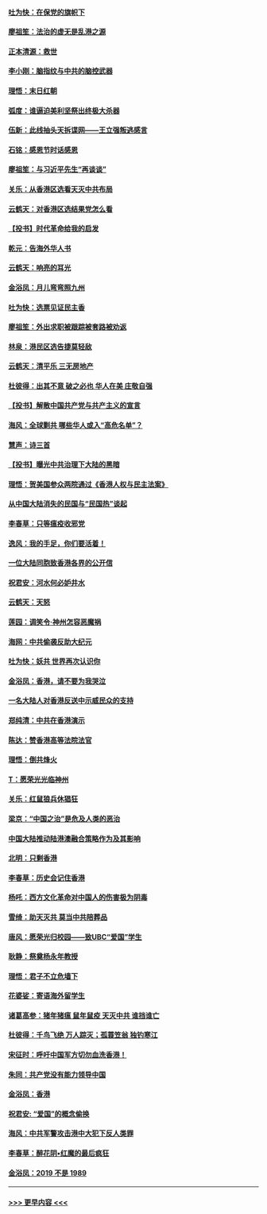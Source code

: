 #### [吐为快：在保党的旗帜下](../pages/nsc993/n11691188.md?t=12010022) 
#### [廖祖笙：法治的虚无是乱港之源](../pages/nsc993/n11690605.md?t=12010022) 
#### [正本清源：救世](../pages/nsc993/n11689134.md?t=12010022) 
#### [李小刚：脑指纹与中共的脑控武器](../pages/nsc993/n11688900.md?t=12010022) 
#### [理悟：末日红朝](../pages/nsc993/n11688829.md?t=12010022) 
#### [弧度：谁逼迫美利坚祭出终极大杀器](../pages/nsc993/n11688735.md?t=12010022) 
#### [伍新：此线抽头天拆谍网——王立强叛逃感言](../pages/nsc993/n11687981.md?t=12010022) 
#### [石铭：感恩节时话感恩](../pages/nsc993/n11687568.md?t=12010022) 
#### [廖祖笙：与习近平先生“再谈谈”](../pages/nsc993/n11687005.md?t=12010022) 
#### [关乐：从香港区选看天灭中共布局](../pages/nsc993/n11686647.md?t=12010022) 
#### [云鹤天：对香港区选结果党怎么看](../pages/nsc993/n11686216.md?t=12010022) 
#### [【投书】时代革命给我的启发](../pages/nsc993/n11684287.md?t=12010022) 
#### [乾元：告海外华人书](../pages/nsc993/n11684044.md?t=12010022) 
#### [云鹤天：响亮的耳光](../pages/nsc993/n11684254.md?t=12010022) 
#### [金浴凤：月儿弯弯照九州](../pages/nsc993/n11684231.md?t=12010022) 
#### [吐为快：选票见证民主香](../pages/nsc993/n11684206.md?t=12010022) 
#### [廖祖笙：外出求职被跟踪被套路被劝返](../pages/nsc993/n11683874.md?t=12010022) 
#### [林泉：港民区选告捷莫轻敌](../pages/nsc993/n11683930.md?t=12010022) 
#### [云鹤天：清平乐 三无房地产](../pages/nsc993/n11681521.md?t=12010022) 
#### [杜彼得：出其不意 破之必也 华人在美 庄敬自强](../pages/nsc993/n11679554.md?t=12010022) 
#### [【投书】解散中国共产党与共产主义的宣言](../pages/nsc993/n11679177.md?t=12010022) 
#### [海风：全球剿共 哪些华人或入“高危名单”？](../pages/nsc993/n11678617.md?t=12010022) 
#### [慧声：诗三首](../pages/nsc993/n11678848.md?t=12010022) 
#### [【投书】曝光中共治理下大陆的黑暗](../pages/nsc993/n11678674.md?t=12010022) 
#### [理悟：贺美国参众两院通过《香港人权与民主法案》](../pages/nsc993/n11678104.md?t=12010022) 
#### [从中国大陆消失的民国与“民国热”谈起](../pages/nsc993/n11678075.md?t=12010022) 
#### [李春草：只等瘟疫收邪党](../pages/nsc993/n11677308.md?t=12010022) 
#### [逸风：我的手足，你们要活着！](../pages/nsc993/n11676352.md?t=12010022) 
#### [一位大陆同胞致香港各界的公开信](../pages/nsc993/n11675761.md?t=12010022) 
#### [祝君安：河水何必妒井水](../pages/nsc993/n11675746.md?t=12010022) 
#### [云鹤天：天怒](../pages/nsc993/n11675718.md?t=12010022) 
#### [莲园：调笑令‧神州怎容恶魔祸](../pages/nsc993/n11675648.md?t=12010022) 
#### [海网：中共偷袭反助大纪元](../pages/nsc993/n11673515.md?t=12010022) 
#### [吐为快：妖共 世界再次认识你](../pages/nsc993/n11673506.md?t=12010022) 
#### [金浴凤：香港，请不要为我哭泣](../pages/nsc993/n11673248.md?t=12010022) 
#### [一名大陆人对香港反送中示威民众的支持](../pages/nsc993/n11672615.md?t=12010022) 
#### [郑纯清：中共在香港演示](../pages/nsc993/n11670539.md?t=12010022) 
#### [陈达：赞香港高等法院法官](../pages/nsc993/n11669542.md?t=12010022) 
#### [理悟：倒共烽火](../pages/nsc993/n11668844.md?t=12010022) 
#### [T：愿荣光光临神州](../pages/nsc993/n11668421.md?t=12010022) 
#### [关乐：红鼠狼兵休猖狂](../pages/nsc993/n11668378.md?t=12010022) 
#### [梁京：“中国之治”是危及人类的恶治](../pages/nsc993/n11668328.md?t=12010022) 
#### [中国大陆推动陆港澳融合策略作为及其影响](../pages/nsc993/n11668157.md?t=12010022) 
#### [北明：只剩香港](../pages/nsc993/n11668002.md?t=12010022) 
#### [李春草：历史会记住香港](../pages/nsc993/n11667927.md?t=12010022) 
#### [杨吒：西方文化革命对中国人的伤害极为阴毒](../pages/nsc993/n11664521.md?t=12010022) 
#### [雪绮：助天灭共 莫当中共陪葬品](../pages/nsc993/n11662650.md?t=12010022) 
#### [唐风：愿荣光归校园——致UBC“爱国”学生](../pages/nsc993/n11662194.md?t=12010022) 
#### [耿静：祭奠杨永年教授](../pages/nsc993/n11662514.md?t=12010022) 
#### [理悟：君子不立危墙下](../pages/nsc993/n11662172.md?t=12010022) 
#### [花婆娑：寄语海外留学生](../pages/nsc993/n11662121.md?t=12010022) 
#### [诸葛高参：猪年猪瘟 鼠年鼠疫 天灭中共 谁挡谁亡](../pages/nsc993/n11661980.md?t=12010022) 
#### [杜彼得：千鸟飞绝 万人踪灭；孤蓑笠翁 独钓寒江](../pages/nsc993/n11661170.md?t=12010022) 
#### [宋征时：呼吁中国军方切勿血洗香港！](../pages/nsc993/n11415318.md?t=12010022) 
#### [朱同：共产党没有能力领导中国](../pages/nsc993/n11660421.md?t=12010022) 
#### [金浴凤：香港](../pages/nsc993/n11660419.md?t=12010022) 
#### [祝君安: “爱国”的概念偷换](../pages/nsc993/n11659706.md?t=12010022) 
#### [海风：中共军警攻击港中大犯下反人类罪](../pages/nsc993/n11659632.md?t=12010022) 
#### [李春草：醉花阴•红魔的最后疯狂](../pages/nsc993/n11659287.md?t=12010022) 
#### [金浴凤：2019 不是 1989](../pages/nsc993/n11657663.md?t=12010022) 

----
#### [ >>> 更早内容 <<< ](../indexes/nsc993-earlier.md)
